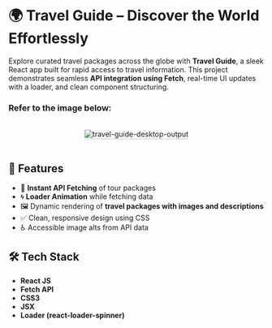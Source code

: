 # 🌍 Travel Guide – Discover the World Effortlessly

Explore curated travel packages across the globe with **Travel Guide**, a sleek React app built for rapid access to travel information. This project demonstrates seamless **API integration using Fetch**, real-time UI updates with a loader, and clean component structuring.

### Refer to the image below:

<br/>
<div style="text-align: center;">
    <img src="https://assets.ccbp.in/frontend/content/react-js/travel-guide-output.gif" alt="travel-guide-desktop-output" style="max-width:70%;box-shadow:0 2.8px 2.2px rgba(0, 0, 0, 0.12)">
</div>
<br/>


## 🚀 Features

- 🔄 **Instant API Fetching** of tour packages
- 🌀 **Loader Animation** while fetching data
- 🖼️ Dynamic rendering of **travel packages with images and descriptions**
- ✅ Clean, responsive design using CSS
- ♿ Accessible image alts from API data

## 🛠️ Tech Stack

- **React JS**
- **Fetch API**
- **CSS3**
- **JSX**
- **Loader (react-loader-spinner)**
